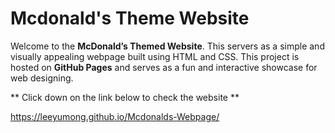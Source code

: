 # Mcdonald's Theme Website
Welcome to the **McDonald’s Themed Website**. 
This servers as a simple and visually appealing webpage built using HTML and CSS. 
This project is hosted on **GitHub Pages** and serves as a fun and interactive showcase for web designing.  

** Click down on the link below to check the website **

https://leeyumong.github.io/Mcdonalds-Webpage/
